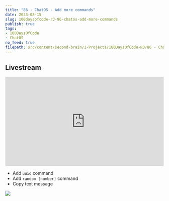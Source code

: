 ```yaml
---
title: "86 - ChatOS - Add more commands"
date: 2023-08-15
slug: 100daysofcode-r3-86-chatos-add-more-commands
publish: true
tags:
- 100DaysOfCode
- ChatOS
no_feed: true
filepath: src/content/second-brain/1-Projects/100DaysOfCode-R3/86 - ChatOS - Add more commands.md
---
```


## Livestream

<iframe width="100%" style="aspect-ratio: 16 / 9;" src="https://www.youtube.com/embed/2AY3mlBVmJA" title="YouTube video player" frameborder="0" allow="accelerometer; autoplay; clipboard-write; encrypted-media; gyroscope; picture-in-picture; web-share" allowfullscreen></iframe>

*   Add `uuid` command
*   Add `random [number]` command
*   Copy text message

![](1-Projects/100DaysOfCode-R3/attachments/86%20-%20ChatOS%20-%20Add%20more%20commands.png)
